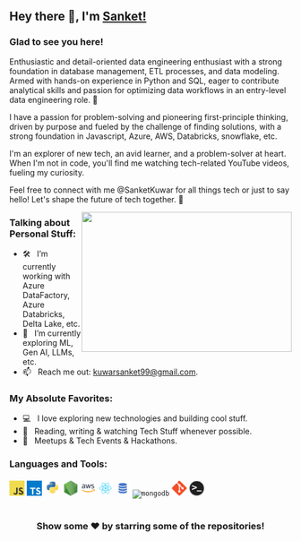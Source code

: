 ## Hey there 👋, I'm [Sanket!](https://github.com/SanketKuwar)

### Glad to see you here! &nbsp; 

Enthusiastic and detail-oriented data engineering enthusiast with a strong foundation in database management, ETL processes, and data modeling. Armed with hands-on experience in Python and SQL, eager to contribute analytical skills and passion for optimizing data workflows in an entry-level data engineering role. 🚀

I have a passion for problem-solving and pioneering first-principle thinking, driven by purpose and fueled by the challenge of finding solutions, with a strong foundation in Javascript, Azure, AWS, Databricks, snowflake, etc. 

I'm an explorer of new tech, an avid learner, and a problem-solver at heart. When I'm not in code, you'll find me watching tech-related YouTube videos, fueling my curiosity.

Feel free to connect with me @SanketKuwar for all things tech or just to say hello! Let's shape the future of tech together. 🌟

<img align="right" height="250" width="375" alt="" src="https://cdn.dribbble.com/users/1579322/screenshots/6587273/blue_boy_typing_nothought.gif" />


### Talking about Personal Stuff:

- 🛠 &nbsp; I’m currently working with Azure DataFactory, Azure Databricks, Delta Lake, etc.
- 🚀 &nbsp; I’m currently exploring ML, Gen AI, LLMs, etc.
- 📫 &nbsp; Reach me out: kuwarsanket99@gmail.com.

### My Absolute Favorites:

- 💻 &nbsp; I love exploring new technologies and building cool stuff.
- 📰 &nbsp; Reading, writing & watching Tech Stuff whenever possible.
- 🍕 &nbsp; Meetups & Tech Events & Hackathons.

### Languages and Tools:

<code><img height="27" src="https://raw.githubusercontent.com/github/explore/80688e429a7d4ef2fca1e82350fe8e3517d3494d/topics/javascript/javascript.png" alt="javascript"></code>
<code><img height="27" src="https://raw.githubusercontent.com/github/explore/80688e429a7d4ef2fca1e82350fe8e3517d3494d/topics/typescript/typescript.png" alt="typescript"></code>
<code><img height="30" src="https://raw.githubusercontent.com/github/explore/80688e429a7d4ef2fca1e82350fe8e3517d3494d/topics/python/python.png" alt="python"></code>
<code><img height="27" src="https://raw.githubusercontent.com/github/explore/80688e429a7d4ef2fca1e82350fe8e3517d3494d/topics/nodejs/nodejs.png" alt="nodejs"></code>
<code><img height="27" src="https://raw.githubusercontent.com/github/explore/80688e429a7d4ef2fca1e82350fe8e3517d3494d/topics/aws/aws.png" alt="aws"></code>
<code><img height="27" src="https://raw.githubusercontent.com/github/explore/80688e429a7d4ef2fca1e82350fe8e3517d3494d/topics/react/react.png" alt="react"></code>
<code><img height="27" src="https://raw.githubusercontent.com/github/explore/80688e429a7d4ef2fca1e82350fe8e3517d3494d/topics/sql/sql.png" alt="sql"></code>
<code><img height="27" src="https://encrypted-tbn0.gstatic.com/images?q=tbn%3AANd9GcSTTzPAw-55ssm1Im594xYZ9eRQu2JylrkYLg&usqp=CAU" alt="mongodb"></code>
<code><img height="27" src="https://raw.githubusercontent.com/devicons/devicon/master/icons/git/git-original.svg" alt="git"></code>
<code><img height="27" src="https://raw.githubusercontent.com/github/explore/80688e429a7d4ef2fca1e82350fe8e3517d3494d/topics/terminal/terminal.png" alt="terminal"></code>


#

<div align="center">

### Show some ❤️ by starring some of the repositories!

</div>
